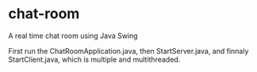# chat-room
A real time chat room using Java Swing

First run the ChatRoomApplication.java, then StartServer.java, and finnaly StartClient.java, which is multiple and multithreaded.
